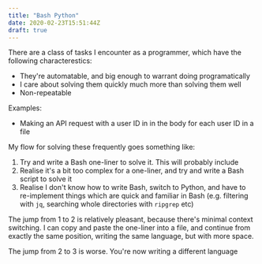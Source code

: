 ```yaml
---
title: "Bash Python"
date: 2020-02-23T15:51:44Z
draft: true
---
```


There are a class of tasks I encounter as a programmer, which have the following
characterestics:

- They're automatable, and big enough to warrant doing programatically
- I care about solving them quickly much more than solving them well
- Non-repeatable

Examples:

- Making an API request with a user ID in in the body for each user ID in a file

My flow for solving these frequently goes something like:

1. Try and write a Bash one-liner to solve it. This will probably include
2. Realise it's a bit too complex for a one-liner, and try and write a Bash
   script to solve it
3. Realise I don't know how to write Bash, switch to Python, and have to
   re-implement things which are quick and familiar in Bash (e.g. filtering with
   `jq`, searching whole directories with `ripgrep` etc)

The jump from 1 to 2 is relatively pleasant, because there's minimal context
switching. I can copy and paste the one-liner into a file, and continue from
exactly the same position, writing the same language, but with more space.

The jump from 2 to 3 is worse. You're now writing a different language
